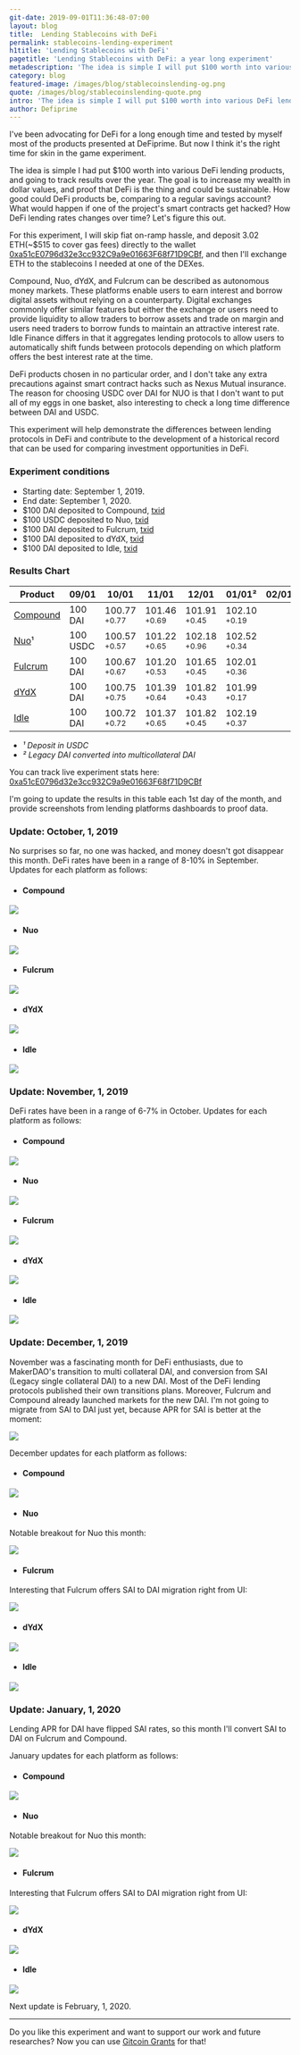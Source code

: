 ```yaml
---
git-date: 2019-09-01T11:36:48-07:00
layout: blog
title:  Lending Stablecoins with DeFi
permalink: stablecoins-lending-experiment
h1title: 'Lending Stablecoins with DeFi'
pagetitle: 'Lending Stablecoins with DeFi: a year long experiment'
metadescription: 'The idea is simple I will put $100 worth into various DeFi lending products, and going to track results over the year. '
category: blog
featured-image: /images/blog/stablecoinslending-og.png
quote: /images/blog/stablecoinslending-quote.png
intro: 'The idea is simple I will put $100 worth into various DeFi lending products, and going to track results over the year. '
author: Defiprime
---
```

I've been advocating for DeFi for a long enough time and tested by myself most of the products presented at DeFiprime. But now I think it's the right time for skin in the game experiment.  

The idea is simple I had put $100 worth into various DeFi lending products, and going to track results over the year.  The goal is to increase my wealth in dollar values, and proof that DeFi is the thing and could be sustainable. How good could DeFi products be, comparing to a regular savings account? What would happen if one of the project's smart contracts get hacked? How DeFi lending rates changes over time? Let's figure this out.

For this experiment, I will skip fiat on-ramp hassle, and deposit 3.02 ETH(~$515 to cover gas fees) directly to the wallet [0xa51cE0796d32e3cc932C9a9e01663F68f71D9CBf](https://portfolio.defiprime.com/holdings/0xa51ce0796d32e3cc932c9a9e01663f68f71d9cbf), and then I'll exchange ETH to the stablecoins I needed at one of the DEXes.

Compound, Nuo, dYdX, and Fulcrum can be described as autonomous money markets. These platforms enable users to earn interest and borrow digital assets without relying on a counterparty. Digital exchanges commonly offer similar features but either the exchange or users need to provide liquidity to allow traders to borrow assets and trade on margin and users need traders to borrow funds to maintain an attractive interest rate. Idle Finance differs in that it aggregates lending protocols to allow users to automatically shift funds between protocols depending on which platform offers the best interest rate at the time.

DeFi products chosen in no particular order, and I don't take any extra precautions against smart contract hacks such as Nexus Mutual insurance. The reason for choosing USDC over DAI for NUO is that I don't want to put all of my eggs in one basket, also interesting to check a long time difference between DAI and USDC.

This experiment will help demonstrate the differences between lending protocols in DeFi and contribute to the development of a historical record that can be used for comparing investment opportunities in DeFi.

### Experiment conditions
- Starting date: September 1, 2019.
- End date: September 1, 2020.
- $100 DAI deposited to Compound, [txid](https://etherscan.io/tx/0x30842815abb2ebd65604e4600c5b8ea4a9f0ee674d5dc8bf7ea642ddbc7f6f7e)
- $100 USDC deposited to Nuo, [txid](https://etherscan.io/tx/0x146eee6c5e3e1e544f04a6dbb067a7949169817b9d4460b5cf06ae17b6cdb396)
- $100 DAI deposited to Fulcrum, [txid](https://etherscan.io/tx/0xa1a8173fc76218765aa6562d4fdf728779be6b060e85bf91c7e035e33d77e79d)
- $100 DAI deposited to dYdX, [txid](https://etherscan.io/tx/0xdc1fcc0f5942b1908ac69d958d17331354d47607d073e775cf7f388350e55624)
- $100 DAI deposited to Idle, [txid](https://etherscan.io/tx/0x0798de84c469c5446c737859d81fef90c9861469be1a5354ebab52957a02b38a)

### Results Chart

| Product  | 09/01  | 10/01   | 11/01  | 12/01  | 01/01² | 02/01 |
|---|---|---|---|---|---|---|
| [Compound](https://compound.finance/)  |  100 DAI | 100.77 <sup>+0.77</sup>  | 101.46 <sup>+0.69</sup> | 101.91 <sup>+0.45</sup> | 102.10 <sup>+0.19</sup> |
| [Nuo](https://www.nuo.network/)¹ | 100 USDC | 100.57 <sup>+0.57</sup>  | 101.22 <sup>+0.65</sup> | 102.18 <sup>+0.96</sup> | 102.52 <sup>+0.34</sup> |
| [Fulcrum](https://fulcrum.trade/#/)  | 100 DAI | 100.67 <sup>+0.67</sup> | 101.20 <sup>+0.53</sup> | 101.65 <sup>+0.45</sup> | 102.01 <sup>+0.36</sup> |
| [dYdX](http://trade.dydx.exchange)  | 100 DAI | 100.75 <sup>+0.75</sup>  | 101.39 <sup>+0.64</sup> | 101.82 <sup>+0.43</sup> | 101.99 <sup>+0.17</sup> |
| [Idle](https://idle.finance/)  | 100 DAI | 100.72 <sup>+0.72</sup> | 101.37 <sup>+0.65</sup> | 101.82 <sup>+0.45</sup> | 102.19 <sup>+0.37</sup> |

- _¹ Deposit in USDC_
- _² Legacy DAI converted into multicollateral DAI_


You can track live experiment stats here: [0xa51cE0796d32e3cc932C9a9e01663F68f71D9CBf](https://portfolio.defiprime.com/holdings/0xa51ce0796d32e3cc932c9a9e01663f68f71d9cbf)

I'm going to update the results in this table each 1st day of the month, and provide screenshots from lending platforms dashboards to proof data.

### Update: October, 1, 2019

No surprises so far, no one was hacked, and money doesn't got disappear this month. DeFi rates have been in a range of 8-10% in September. Updates for each platform as follows:

- #### Compound

![](/images/blog/lendingexperiment/compound-10-01.png)

- #### Nuo

![](/images/blog/lendingexperiment/nuo-10-01.png)

- #### Fulcrum

![](/images/blog/lendingexperiment/fulcrum-10-01.png)

- #### dYdX

![](/images/blog/lendingexperiment/dYdX-10-01.png)

- #### Idle

![](/images/blog/lendingexperiment/Idle-10-01.png)

### Update: November, 1, 2019

DeFi rates have been in a range of 6-7% in October. Updates for each platform as follows:

- #### Compound

![](/images/blog/lendingexperiment/compound-11-01.png)

- #### Nuo

![](/images/blog/lendingexperiment/nuo-11-01.png)

- #### Fulcrum

![](/images/blog/lendingexperiment/fulcrum-11-01.png)

- #### dYdX

![](/images/blog/lendingexperiment/dYdX-11-01.png)

- #### Idle

![](/images/blog/lendingexperiment/Idle-11-01.png)

### Update: December, 1, 2019

November was a fascinating month for DeFi enthusiasts, due to MakerDAO's transition to multi collateral DAI, and conversion from SAI (Legacy single collateral DAI) to a new DAI. Most of the DeFi lending protocols published their own transitions plans. Moreover, Fulcrum and Compound already launched markets for the new DAI. I'm not going to migrate from SAI to DAI just yet, because APR for SAI is better at the moment:

![](/images/blog/lendingexperiment/december-apr.png)

December updates for each platform as follows:

- #### Compound

![](/images/blog/lendingexperiment/compound-12-01.png)

- #### Nuo

Notable breakout for Nuo this month:

![](/images/blog/lendingexperiment/nuo-12-01.png)

- #### Fulcrum

Interesting that Fulcrum offers SAI to DAI migration right from UI:

![](/images/blog/lendingexperiment/fulcrum-12-01.png)

- #### dYdX

![](/images/blog/lendingexperiment/dYdX-12-01.png)

- #### Idle

![](/images/blog/lendingexperiment/Idle-12-01.png)

### Update: January, 1, 2020

Lending APR for DAI have flipped SAI rates, so this month I'll convert SAI to DAI on Fulcrum and Compound.   

January updates for each platform as follows:

- #### Compound

![](/images/blog/lendingexperiment/compound-20-01-01.png)

- #### Nuo

Notable breakout for Nuo this month:

![](/images/blog/lendingexperiment/nuo-20-01-01.png)

- #### Fulcrum

Interesting that Fulcrum offers SAI to DAI migration right from UI:

![](/images/blog/lendingexperiment/fulcrum-20-01-01.png)

- #### dYdX

![](/images/blog/lendingexperiment/dydx-20-01-01.png)

- #### Idle

![](/images/blog/lendingexperiment/idle-20-01-01.png)


Next update is February, 1, 2020.   


---

Do you like this experiment and want to support our work and future researches?
Now you can use [Gitcoin Grants](https://gitcoin.co/grants/139/defiprimecom) for that!  
